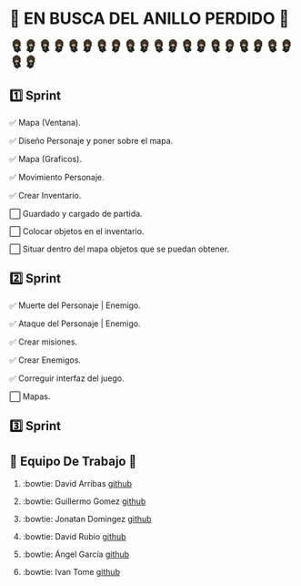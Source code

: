 #  :ring: EN BUSCA DEL ANILLO PERDIDO :ring:
![](https://github.com/ScrumDosa/JuegoJava/blob/master/Personaje/Pj_estados_redimensionado/Frente_Caminando2.png)![](https://github.com/ScrumDosa/JuegoJava/blob/master/Personaje/Pj_estados_redimensionado/Frente_Caminando1.png)![](https://github.com/ScrumDosa/JuegoJava/blob/master/Personaje/Pj_estados_redimensionado/Frente_Caminando2.png)![](https://github.com/ScrumDosa/JuegoJava/blob/master/Personaje/Pj_estados_redimensionado/Frente_Caminando1.png)![](https://github.com/ScrumDosa/JuegoJava/blob/master/Personaje/Pj_estados_redimensionado/Frente_Caminando2.png)![](https://github.com/ScrumDosa/JuegoJava/blob/master/Personaje/Pj_estados_redimensionado/Frente_Caminando1.png)![](https://github.com/ScrumDosa/JuegoJava/blob/master/Personaje/Pj_estados_redimensionado/Frente_Caminando2.png)![](https://github.com/ScrumDosa/JuegoJava/blob/master/Personaje/Pj_estados_redimensionado/Frente_Caminando1.png)![](https://github.com/ScrumDosa/JuegoJava/blob/master/Personaje/Pj_estados_redimensionado/Frente_Caminando2.png)![](https://github.com/ScrumDosa/JuegoJava/blob/master/Personaje/Pj_estados_redimensionado/Frente_Caminando1.png)![](https://github.com/ScrumDosa/JuegoJava/blob/master/Personaje/Pj_estados_redimensionado/Frente_Caminando2.png)![](https://github.com/ScrumDosa/JuegoJava/blob/master/Personaje/Pj_estados_redimensionado/Frente_Caminando1.png)![](https://github.com/ScrumDosa/JuegoJava/blob/master/Personaje/Pj_estados_redimensionado/Frente_Caminando2.png)![](https://github.com/ScrumDosa/JuegoJava/blob/master/Personaje/Pj_estados_redimensionado/Frente_Caminando1.png)![](https://github.com/ScrumDosa/JuegoJava/blob/master/Personaje/Pj_estados_redimensionado/Frente_Caminando2.png)![](https://github.com/ScrumDosa/JuegoJava/blob/master/Personaje/Pj_estados_redimensionado/Frente_Caminando1.png)![](https://github.com/ScrumDosa/JuegoJava/blob/master/Personaje/Pj_estados_redimensionado/Frente_Caminando2.png)![](https://github.com/ScrumDosa/JuegoJava/blob/master/Personaje/Pj_estados_redimensionado/Frente_Caminando1.png)![](https://github.com/ScrumDosa/JuegoJava/blob/master/Personaje/Pj_estados_redimensionado/Frente_Caminando2.png)![](https://github.com/ScrumDosa/JuegoJava/blob/master/Personaje/Pj_estados_redimensionado/Frente_Caminando1.png)![](https://github.com/ScrumDosa/JuegoJava/blob/master/Personaje/Pj_estados_redimensionado/Frente_Caminando2.png)![](https://github.com/ScrumDosa/JuegoJava/blob/master/Personaje/Pj_estados_redimensionado/Frente_Caminando1.png)
## :one: Sprint
:white_check_mark: Mapa (Ventana).

 :white_check_mark: Diseño Personaje y poner sobre el mapa.

 :white_check_mark: Mapa (Graficos).

 :white_check_mark: Movimiento Personaje.

 :white_check_mark: Crear Inventario.

:white_large_square: Guardado y cargado de partida.

:white_large_square: Colocar objetos en el inventario.

:white_large_square: Situar dentro del mapa objetos que se puedan obtener.
    
## :two: Sprint
:white_check_mark: Muerte del Personaje | Enemigo.

:white_check_mark: Ataque del Personaje | Enemigo.

:white_check_mark: Crear misiones.

:white_check_mark: Crear Enemigos.

:white_check_mark: Correguir interfaz del juego.

:white_large_square: Mapas.

## :three: Sprint

##  :couple: Equipo De Trabajo  :couple:
 1. :bowtie: David Arribas [github](https://github.com/DavidUps)
 
 2. :bowtie: Guillermo Gomez [github](https://github.com/GuillermoGomezdr)
 
 3. :bowtie: Jonatan Domingez [github](https://github.com/joniesp)
 
 4. :bowtie: David Rubio [github](https://github.com/drubiom)
 
 5. :bowtie: Ángel García [github](https://github.com/angelgarasenjo)
 
 6. :bowtie: Ivan Tome [github](https://github.com/ivan196)
